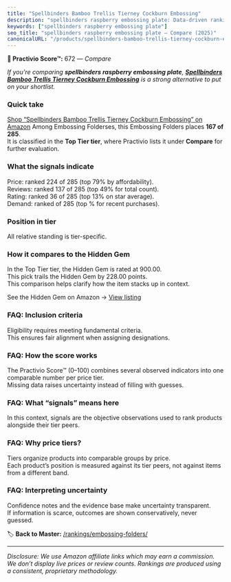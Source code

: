 ```yaml
---
title: "Spellbinders Bamboo Trellis Tierney Cockburn Embossing"
description: "spellbinders raspberry embossing plate: Data-driven ranking using the Practivio Score™. Positioned by quality, value, demand, findability, momentum."
keywords: ["spellbinders raspberry embossing plate"]
seo_title: "spellbinders raspberry embossing plate — Compare (2025)"
canonicalURL: "/products/spellbinders-bamboo-trellis-tierney-cockburn-embossing-B0BP8CBZC9/"
---
```


**🛒 Practivio Score™:** 672 — _Compare_


*If you're comparing **spellbinders raspberry embossing plate**, **[Spellbinders Bamboo Trellis Tierney Cockburn Embossing](https://www.amazon.com/dp/B0BP8CBZC9?tag=practivio-20)** is a strong alternative to put on your shortlist.*
### Quick take
[Shop “Spellbinders Bamboo Trellis Tierney Cockburn Embossing” on Amazon](https://www.amazon.com/dp/B0BP8CBZC9?tag=practivio-20)
Among Embossing Folderses, this Embossing Folders places **167 of 285**.  
It is classified in the **Top Tier tier**, where Practivio lists it under **Compare** for further evaluation.

### What the signals indicate
Price: ranked 224 of 285 (top 79% by affordability).  
Reviews: ranked 137 of 285 (top 49% for total count).  
Rating: ranked 36 of 285 (top 13% on star average).  
Demand: ranked  of 285 (top % for recent purchases).

### Position in tier
All relative standing is tier-specific.

### How it compares to the Hidden Gem
In the Top Tier tier, the Hidden Gem is rated at 900.00.  
This pick trails the Hidden Gem by 228.00 points.  
This comparison helps clarify how the item stacks up in context.  

See the Hidden Gem on Amazon → [View listing](https://www.amazon.com/dp/B001BDI70A?tag=practivio-20)

### FAQ: Inclusion criteria
Eligibility requires meeting fundamental criteria.  
This ensures fair alignment when assigning designations.

### FAQ: How the score works
The Practivio Score™ (0–100) combines several observed indicators into one comparable number per price tier.  
Missing data raises uncertainty instead of filling with guesses.

### FAQ: What “signals” means here
In this context, signals are the objective observations used to rank products alongside their tier peers.

### FAQ: Why price tiers?
Tiers organize products into comparable groups by price.  
Each product’s position is measured against its tier peers, not against items from a different band.

### FAQ: Interpreting uncertainty
Confidence notes and the evidence base make uncertainty transparent.  
If information is scarce, outcomes are shown conservatively, never guessed.

<!-- Missing template for Compare/CompareWithinPriceClass -->


🏷️ **Back to Master:** [/rankings/embossing-folders/](/rankings/embossing-folders/)

---
_Disclosure: We use Amazon affiliate links which may earn a commission. We don’t display live prices or review counts. Rankings are produced using a consistent, proprietary methodology._
